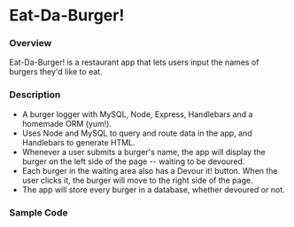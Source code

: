 # Eat-Da-Burger! 

### Overview

Eat-Da-Burger! is a restaurant app that lets users input the names of burgers they'd like to eat.

### Description

* A burger logger with MySQL, Node, Express, Handlebars and a homemade ORM (yum!). 
* Uses Node and MySQL to query and route data in the app, and Handlebars to generate HTML.
* Whenever a user submits a burger's name, the app will display the burger on the left side of the page -- waiting to be devoured.
* Each burger in the waiting area also has a Devour it! button. When the user clicks it, the burger will move to the right side of the page.
* The app will store every burger in a database, whether devoured or not.

### Sample Code

